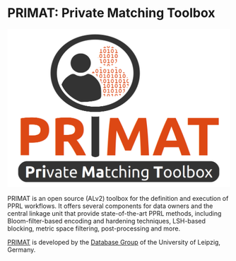 # PRIMAT: Private Matching Toolbox

![](primat_logo.png)

PRIMAT is an open source (ALv2) toolbox for the definition and execution of PPRL workflows. 
It offers several components for data owners and the central linkage unit that provide state-of-the-art PPRL methods,
including Bloom-filter-based encoding and hardening techniques, LSH-based blocking, metric space filtering,
post-processing and more.


[PRIMAT](https://dl.acm.org/citation.cfm?doid=3352063.3360392) is developed by the [Database Group](https://dbs.uni-leipzig.de/research/projects/pper_big_data) of the University of Leipzig, Germany.
